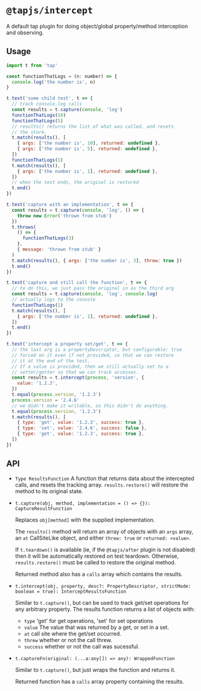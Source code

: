 # `@tapjs/intercept`

A default tap plugin for doing object/global property/method
interception and observing.

## Usage

```js
import t from 'tap'

const functionThatLogs = (n: number) => {
  console.log('the number is', n)
}

t.test('some child test', t => {
  // track console.log calls
  const results = t.capture(console, 'log')
  functionThatLogs(10)
  functionThatLogs(5)
  // results() returns the list of what was called, and resets
  // the store.
  t.match(results(), [
    { args: ['the number is', 10], returned: undefined },
    { args: ['the number is', 5], returned: undefined },
  ])
  functionThatLogs(1)
  t.match(results(), [
    { args: ['the number is', 1], returned: undefined },
  ])
  // when the test ends, the original is restored
  t.end()
})

t.test('capture with an implementation', t => {
  const results = t.capture(console, 'log', () => {
    throw new Error('thrown from stub')
  })
  t.throws(
    () => {
      functionThatLogs(3)
    },
    { message: 'thrown from stub' }
  )
  t.match(results(), { args: ['the number is', 3], threw: true })
  t.end()
})

t.test('capture and still call the function', t => {
  // to do this, we just pass the original in as the third arg
  const results = t.capture(console, 'log', console.log)
  // actually logs to the console
  functionThatLogs(1)
  t.match(results(), [
    { args: ['the number is', 1], returned: undefined },
  ])
  t.end()
})

t.test('intercept a property set/get', t => {
  // the last arg is a propertyDescriptor, but configurable: true
  // forced on it even if not provided, so that we can restore
  // it at the end of the test.
  // If a value is provided, then we still actually set to a
  // setter/getter so that we can track accesses.
  const results = t.intercept(process, 'version', {
    value: '1.2.3',
  })
  t.equal(process.version, '1.2.3')
  process.version = '2.4.6'
  // we didn't make it writable, so this didn't do anything.
  t.equal(process.version, '1.2.3')
  t.match(results(), [
    { type: 'get', value: '1.2.3', success: true },
    { type: 'set', value: '2.4.6', success: false },
    { type: 'get', value: '1.2.3', success: true },
  ])
})
```

## API

- `Type ResultsFunction` A function that returns data about the
  intercepted calls, and resets the tracking array.
  `results.restore()` will restore the method to its original
  state.

- `t.capture(obj, method, implementation = () => {}): CaptureResultFunction`

  Replaces `obj[method]` with the supplied implementation.

  The `results()` method will return an array of objects with
  an `args` array, an `at` CallSiteLike object, and either
  `threw: true` or `returned: <value>`.

  If `t.teardown()` is available (ie, if the `@tapjs/after`
  plugin is not disabled) then it will be automatically
  restored on test teardown. Otherwise, `results.restore()`
  must be called to restore the original method.

  Returned method also has a `calls` array which contains the
  results.

- `t.intercept(obj, property, desc?: PropertyDescriptor, strictMode: boolean = true): InterceptResultsFunction`

  Similar to `t.capture()`, but can be used to track get/set
  operations for any arbitrary property. The results function
  returns a list of objects with:

  - `type` 'get' for get operations, 'set' for set operations
  - `value` The value that was returned by a get, or set in a
    set.
  - `at` call site where the get/set occurred.
  - `threw` whether or not the call threw.
  - `success` whether or not the call was sucessful.

- `t.captureFn(original: (...a:any[]) => any): WrappedFunction`

  Similar to `t.capture()`, but just wraps the function and
  returns it.

  Returned function has a `calls` array property containing the
  results.
